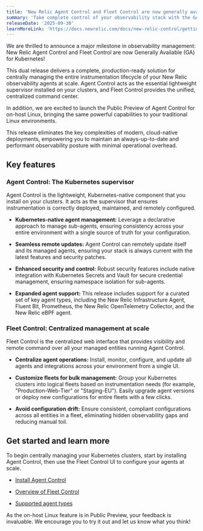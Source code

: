 ```yaml
---
title: 'New Relic Agent Control and Fleet Control are now generally available for Kubernetes!' 
summary: 'Take complete control of your observability stack with the GA release of both Agent Control and Fleet Control for Kubernetes, and a Public Preview of Agent Control for on-host Linux.' 
releaseDate: '2025-09-30' 
learnMoreLink: 'https://docs.newrelic.com/docs/new-relic-control/getting-started/'
---
```


We are thrilled to announce a major milestone in observability management: New Relic Agent Control and Fleet Control are now Generally Available (GA) for Kubernetes!

This dual release delivers a complete, production-ready solution for centrally managing the entire instrumentation lifecycle of your New Relic observability agents at scale. Agent Control acts as the essential lightweight supervisor installed on your clusters, and Fleet Control provides the unified, centralized command center.

In addition, we are excited to launch the Public Preview of Agent Control for on-host Linux, bringing the same powerful capabilities to your traditional Linux environments.

This release eliminates the key complexities of modern, cloud-native deployments, empowering you to maintain an always-up-to-date and performant observability posture with minimal operational overhead.

## Key features

### Agent Control: The Kubernetes supervisor
Agent Control is the lightweight, Kubernetes-native component that you install on your clusters. It acts as the supervisor that ensures instrumentation is correctly deployed, maintained, and remotely configured.

- **Kubernetes-native agent management:** Leverage a declarative approach to manage sub-agents, ensuring consistency across your entire environment with a single source of truth for your configuration.

- **Seamless remote updates:** Agent Control can remotely update itself and its managed agents, ensuring your stack is always current with the latest features and security patches.

- **Enhanced security and control:** Robust security features include native integration with Kubernetes Secrets and Vault for secure credential management, ensuring namespace isolation for sub-agents.

- **Expanded agent support:** This release includes support for a curated set of key agent types, including the New Relic Infrastructure Agent, Fluent Bit, Prometheus, the New Relic OpenTelemetry Collector, and the New Relic eBPF agent.

### Fleet Control: Centralized management at scale
Fleet Control is the centralized web interface that provides visibility and remote command over all your managed entities running Agent Control.

- **Centralize agent operations:** Install, monitor, configure, and update all agents and integrations across your environment from a single UI.

- **Customize fleets for bulk management:** Group your Kubernetes clusters into logical fleets based on instrumentation needs (for example, "Production-Web-Tier" or "Staging-EU"). Easily upgrade agent versions or deploy new configurations for entire fleets with a few clicks.

- **Avoid configuration drift:** Ensure consistent, compliant configurations across all entities in a fleet, eliminating hidden observability gaps and reducing manual toil.

## Get started and learn more
To begin centrally managing your Kubernetes clusters, start by installing Agent Control, then use the Fleet Control UI to configure your agents at scale.

- [Install Agent Control](https://docs.newrelic.com/docs/new-relic-control/agent-control/setup/)

- [Overview of Fleet Control](https://docs.newrelic.com/docs/new-relic-control/fleet-control/overview/)

- [Supported agent types](https://docs.newrelic.com/docs/new-relic-control/agent-control/agent-types/)

As the on-host Linux feature is in Public Preview, your feedback is invaluable. We encourage you to try it out and let us know what you think!